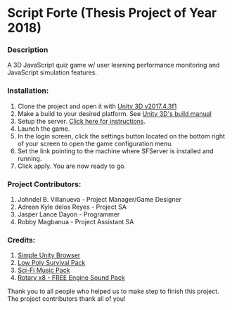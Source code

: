 # Script Forte (Thesis Project of Year 2018)

### Description
A 3D JavaScript quiz game w/ user learning performance monitoring and JavaScript simulation features.

### Installation:
1. Clone the project and open it with [Unity 3D v2017.4.3f1](https://unity.com/releases/editor/whats-new/2017.4.3#release-notes)
2. Make a build to your desired platform. See [Unity 3D's build manual](https://docs.unity3d.com/Manual/PublishingBuilds.html)
3. Setup the server. [Click here for instructions](https://github.com/skildfrix/SFServer).
4. Launch the game.
5. In the login screen, click the settings button located on the bottom right of your screen to open the game configuration menu.
6. Set the link pointing to the machine where SFServer is installed and running.
7. Click apply. You are now ready to go.

### Project Contributors:
1. Johndel B. Villanueva - Project Manager/Game Designer
2. Adrean Kyle delos Reyes - Project SA
3. Jasper Lance Dayon - Programmer
4. Robby Magbanua - Project Assistant SA

### Credits:
1. [Simple Unity Browser](https://bitbucket.org/vitaly_chashin/simpleunitybrowser/src/default/)
2. [Low Poly Survival Pack](https://assetstore.unity.com/packages/3d/props/lowpoly-survival-pack-137336)
3. [Sci-Fi Music Pack](https://assetstore.unity.com/packages/audio/music/electronic/sci-fi-music-loops-pack-120186)
4. [Rotary x8 - FREE Engine Sound Pack](https://assetstore.unity.com/packages/audio/sound-fx/transportation/rotary-x8-free-engine-sound-pack-106119)

Thank you to all people who helped us to make step to finish this project. The project contributors thank all of you!
